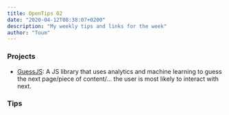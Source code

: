 ```yaml
---
title: OpenTips 02
date: "2020-04-12T08:38:07+0200"
description: "My weekly tips and links for the week"
author: "Toum"
---
```


### Projects

- [GuessJS](https://github.com/guess-js/guess): A JS library that uses analytics and machine learning to guess the next page/piece of content/... the user is most likely to interact with next.

### Tips

